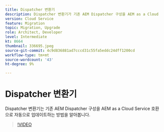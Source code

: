 ```yaml
---
title: Dispatcher 변환기
description: Dispatcher 변환기가 기존 AEM Dispatcher 구성을 AEM as a Cloud Service 호환으로 자동으로 업데이트하는 방법을 알아봅니다.
version: Cloud Service
feature: Migration
topic: Migration, Upgrade
role: Architect, Developer
level: Intermediate
kt: 8664
thumbnail: 336695.jpeg
source-git-commit: 4c9d836881ad7cccd31c55fa5eddc24dff1200cd
workflow-type: tm+mt
source-wordcount: '43'
ht-degree: 9%

---
```



# Dispatcher 변환기

Dispatcher 변환기는 기존 AEM Dispatcher 구성을 AEM as a Cloud Service 호환으로 자동으로 업데이트하는 방법을 알아봅니다.

>[!VIDEO](https://video.tv.adobe.com/v/336695/?quality=12&learn=on)
